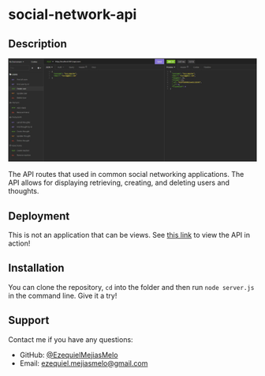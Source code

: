 # social-network-api

## Description

![A screenshot of an Insomnia application testing the create user route.](./assets/social-network.JPG)

The API routes that used in common social networking applications. The API allows for displaying retrieving, creating, and deleting users and thoughts.

## Deployment

This is not an application that can be views. See [this link]() to view the API in action!

## Installation

You can clone the repository, `cd` into the folder and then run `node server.js` in the command line. Give it a try!

## Support

  Contact me if you have any questions:
  - GitHub: [@EzequielMejiasMelo](https://github.com/EzequielMejiasMelo)
  - Email: [ezequiel.mejiasmelo@gmail.com](ezequiel.mejiasmelo@gmail.com)